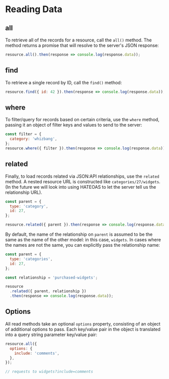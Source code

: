 # Reading Data

## all

To retrieve all of the records for a resource, call the `all()` method. The method returns a promise that will resolve to the server's JSON response:

```javascript
resource.all().then(response => console.log(response.data));
```

## find

To retrieve a single record by ID, call the `find()` method:

```javascript
resource.find({ id: 42 }).then(response => console.log(response.data));
```

## where

To filter/query for records based on certain criteria, use the `where` method, passing it an object of filter keys and values to send to the server:

```javascript
const filter = {
  category: 'whizbang',
};
resource.where({ filter }).then(response => console.log(response.data));
```

## related

Finally, to load records related via JSON:API relationships, use the `related` method. A nested resource URL is constructed like `categories/27/widgets`. (In the future we will look into using HATEOAS to let the server tell us the relationship URL).

```javascript
const parent = {
  type: 'category',
  id: 27,
};

resource.related({ parent }).then(response => console.log(response.data));
```

By default, the name of the relationship on `parent` is assumed to be the same as the name of the other model: in this case, `widgets`. In cases where the names are not the same, you can explicitly pass the relationship name:

```javascript
const parent = {
  type: 'categories',
  id: 27,
};

const relationship = 'purchased-widgets';

resource
  .related({ parent, relationship })
  .then(response => console.log(response.data));
```

## Options

All read methods take an optional `options` property, consisting of an object of additional options to pass. Each key/value pair in the object is translated into a query string parameter key/value pair:

```js
resource.all({
  options: {
    include: 'comments',
  },
});

// requests to widgets?include=comments
```
